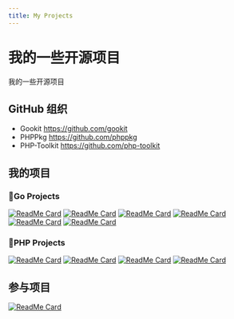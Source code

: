 ```yaml
---
title: My Projects
---
```


# 我的一些开源项目

我的一些开源项目

## GitHub 组织

- Gookit https://github.com/gookit
- PHPPkg https://github.com/phppkg
- PHP-Toolkit https://github.com/php-toolkit


## 我的项目


### 🎨Go Projects

[<img src="https://github-readme-stats.vercel.app/api/pin/?username=gookit&amp;repo=color" alt="ReadMe Card" class="no-zoom"></img>](https://github.com/gookit/color)
[<img src="https://github-readme-stats.vercel.app/api/pin/?username=gookit&amp;repo=goutil" alt="ReadMe Card" class="no-zoom"></img>](https://github.com/gookit/goutil)
[<img src="https://github-readme-stats.vercel.app/api/pin/?username=gookit&amp;repo=config" alt="ReadMe Card" class="no-zoom"></img>](https://github.com/gookit/config)
[<img src="https://github-readme-stats.vercel.app/api/pin/?username=gookit&amp;repo=validate" alt="ReadMe Card" class="no-zoom"></img>](https://github.com/gookit/validate)
[<img src="https://github-readme-stats.vercel.app/api/pin/?username=gookit&amp;repo=event" alt="ReadMe Card" class="no-zoom"></img>](https://github.com/gookit/event)
[<img src="https://github-readme-stats.vercel.app/api/pin/?username=gookit&amp;repo=rux" alt="ReadMe Card" class="no-zoom"></img>](https://github.com/gookit/rux)

### 🎨PHP Projects


[<img src="https://github-readme-stats.vercel.app/api/pin/?username=phppkg&amp;repo=easytpl" alt="ReadMe Card" class="no-zoom"></img>](https://github.com/phppkg/easytpl)
[<img src="https://github-readme-stats.vercel.app/api/pin/?username=phppkg&amp;repo=phpgit" alt="ReadMe Card" class="no-zoom"></img>](https://github.com/phppkg/phpgit)
[<img src="https://github-readme-stats.vercel.app/api/pin/?username=phppkg&amp;repo=config" alt="ReadMe Card" class="no-zoom"></img>](https://github.com/phppkg/config)
[<img src="https://github-readme-stats.vercel.app/api/pin/?username=php-toolkit&amp;repo=pflag" alt="ReadMe Card" class="no-zoom"></img>](https://github.com/php-toolkit/pflag)

## 参与项目

[<img src="https://github-readme-stats.vercel.app/api/pin/?username=swoft-cloud&amp;repo=swoft" alt="ReadMe Card" class="no-zoom"></img>](https://github.com/swoft-cloud/swoft)
